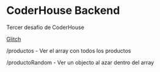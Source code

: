 # CoderHouse Backend

Tercer desafio de CoderHouse

[Glitch](https://quintessential-unmarred-rodent.glitch.me/)

/productos - Ver el array con todos los productos

/productoRandom - Ver un objecto al azar dentro del array

